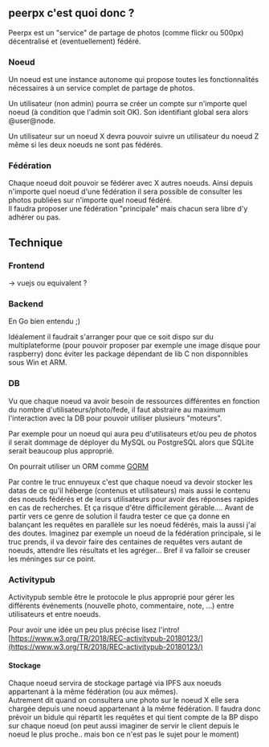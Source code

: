 ## peerpx c'est quoi donc ?  
  
Peerpx est un "service" de partage de photos (comme flickr ou 500px) décentralisé et (eventuellement) fédéré.  
  
### Noeud  
  
Un noeud est une instance autonome qui propose toutes les fonctionnalités nécessaires à un service complet de partage de photos.  
  
Un utilisateur (non admin) pourra se créer un compte sur n'importe quel noeud (à condition que l'admin soit OK). Son identifiant global sera alors @user@node.  
  
Un utilisateur sur un noeud X devra pouvoir suivre un utilisateur du noeud Z même si les deux noeuds ne sont pas fédérés.  
  
  
  
### Fédération  
  
Chaque noeud doit pouvoir se fédérer avec X autres noeuds. Ainsi depuis n'importe quel noeud d'une fédération il sera possible de consulter les photos publiées sur n'importe quel noeud fédéré.  
Il faudra proposer une fédération "principale" mais chacun sera libre d'y adhérer ou pas.  
  
  
## Technique  
  
### Frontend  
  
-> vuejs ou equivalent ?  
  
### Backend  
  
En Go bien entendu ;)  
  
Idéalement il faudrait s'arranger pour que ce soit dispo sur du multiplateforme (pour pouvoir proposer par exemple une image disque pour raspberry) donc éviter les package dépendant de lib C non disponnibles sous Win et ARM.
  
### DB  
Vu que chaque noeud va avoir besoin de ressources différentes en fonction du nombre d'utilisateurs/photo/fede, il faut abstraire au maximum l'interaction avec la DB pour pouvoir utiliser plusieurs "moteurs".
  
Par exemple pour un noeud qui aura peu d'utilisateurs et/ou peu de photos il serait dommage de déployer du MySQL ou PostgreSQL alors que SQLite serait beaucoup plus approprié.  

On pourrait utiliser un ORM comme [GORM](http://gorm.io/)    
  
Par contre le truc ennuyeux c'est que chaque noeud va devoir stocker les datas de ce qu'il héberge (contenus et utilisateurs) mais aussi le contenu des noeuds fédérés et de leurs utilisateurs pour avoir des réponses rapides en cas de recherches. Et ça risque d'être difficilement gérable....
Avant de partir vers ce genre de solution il faudra tester ce que ça donne en balançant les requêtes en parallèle sur les noeud fédérés, mais la aussi j'ai des doutes. Imaginez par exemple un noeud de la  fédération principale, si le truc prends, il va devoir faire des centaines de requêtes vers autant de noeuds, attendre lles résultats et les agréger... Bref il va falloir se creuser les méninges sur ce point.
  
### Activitypub  
  
Activitypub semble être le protocole le plus approprié pour gérer les différents événements (nouvelle photo, commentaire, note, ...) entre utilisateurs et entre noeuds.  
  
Pour avoir une idée un peu plus précise lisez l'intro! [https://www.w3.org/TR/2018/REC-activitypub-20180123/](https://www.w3.org/TR/2018/REC-activitypub-20180123/)  
  
 
#### Stockage  
Chaque noeud servira de stockage partagé via IPFS aux noeuds appartenant à la même fédération (ou aux mêmes).  
Autrement dit quand on consultera une photo sur le noeud X elle sera chargée depuis une noeud appartenant à la même fédération. Il faudra donc prévoir un bidule qui répartit les requêtes et qui tient compte de la BP dispo sur chaque noeud (on peut aussi imaginer de servir le client depuis le noeud le plus proche.. mais bon ce n'est pas le sujet pour le moment)